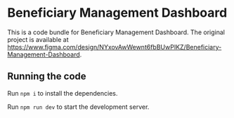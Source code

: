 
  # Beneficiary Management Dashboard

  This is a code bundle for Beneficiary Management Dashboard. The original project is available at https://www.figma.com/design/NYxovAwWewnt6fbBUwPIKZ/Beneficiary-Management-Dashboard.

  ## Running the code

  Run `npm i` to install the dependencies.

  Run `npm run dev` to start the development server.
  